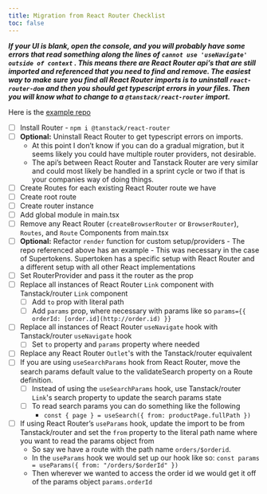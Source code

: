 ```yaml
---
title: Migration from React Router Checklist
toc: false
---
```


***If your UI is blank, open the console, and you will probably have some errors that read something along the lines of `cannot use 'useNavigate' outside of context` . This means there are React Router api’s that are still imported and referenced that you need to find and remove. The easiest way to make sure you find all React Router imports is to uninstall `react-router-dom` and then you should get typescript errors in your files. Then you will know what to change to a `@tanstack/react-router` import.***

Here is the [example repo](https://github.com/Benanna2019/SickFitsForEveryone/tree/migrate-to-tanstack/router/React-Router)

- [ ]  Install Router - `npm i @tanstack/react-router`
- [ ]  **Optional:** Uninstall React Router to get typescript errors on imports.
    - At this point I don’t know if you can do a gradual migration, but it seems likely you could have multiple router providers, not desirable.
    - The api’s between React Router and Tanstack Router are very similar and could most likely be handled in a sprint cycle or two if that is your companies way of doing things.
- [ ]  Create Routes for each existing React Router route we have
- [ ]  Create root route
- [ ]  Create router instance
- [ ]  Add global module in main.tsx
- [ ]  Remove any React Router (`createBrowserRouter` or `BrowserRouter`), `Routes`, and `Route` Components from main.tsx
- [ ]  **Optional:** Refactor `render` function for custom setup/providers
        - The repo referenced above has an example
        - This was necessary in the case of Supertokens. Supertoken has a specific setup with React Router and a different setup with all other React implementations
- [ ]  Set RouterProvider and pass it the router as the prop
- [ ]  Replace all instances of React Router `Link` component with Tanstack/router `Link` component
    - [ ]  Add `to` prop with literal path
    - [ ]  Add `params` prop, where necessary with params like so `params={{ orderId: [order.id](http://order.id) }}`
- [ ]  Replace all instances of React Router `useNavigate` hook with Tanstack/router `useNavigate` hook
    - [ ]  Set `to` property and `params` property where needed
- [ ]  Replace any React Router `Outlet`'s with the Tanstack/router equivalent
- [ ]  If you are using `useSearchParams` hook from React Router, move the search params default value to the validateSearch property on a Route definition.
    - [ ]  Instead of using the `useSearchParams` hook, use Tanstack/router `Link`'s search property to update the search params state
    - [ ]  To read search params you can do something like the following
        - `const { page } = useSearch({ from: productPage.fullPath })`
- [ ]  If using React Router’s `useParams` hook, update the import to be from Tanstack/router and set the `from` property to the literal path name where you want to read the params object from
    - So say we have a route with the path name `orders/$orderid`.
    - In the `useParams` hook we would set up our hook like so: `const params = useParams({ from: "/orders/$orderId" })`
    - Then wherever we wanted to access the order id we would get it off of the params object `params.orderId`
